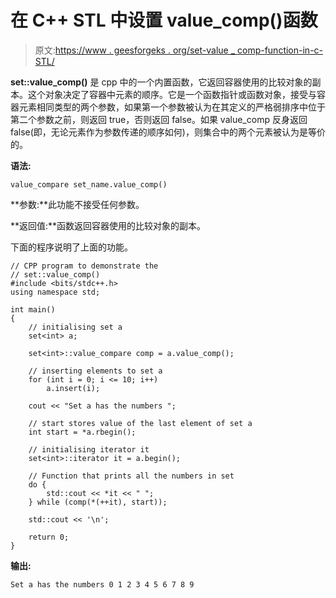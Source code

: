 # 在 C++ STL 中设置 value_comp()函数

> 原文:[https://www . geesforgeks . org/set-value _ comp-function-in-c-STL/](https://www.geeksforgeeks.org/set-value_comp-function-in-c-stl/)

**set::value_comp()** 是 cpp 中的一个内置函数，它返回容器使用的比较对象的副本。这个对象决定了容器中元素的顺序。它是一个函数指针或函数对象，接受与容器元素相同类型的两个参数，如果第一个参数被认为在其定义的严格弱排序中位于第二个参数之前，则返回 true，否则返回 false。如果 value_comp 反身返回 false(即，无论元素作为参数传递的顺序如何)，则集合中的两个元素被认为是等价的。

**语法:**

```
value_compare set_name.value_comp() 

```

**参数:**此功能不接受任何参数。

**返回值:**函数返回容器使用的比较对象的副本。

下面的程序说明了上面的功能。

```
// CPP program to demonstrate the
// set::value_comp()
#include <bits/stdc++.h>
using namespace std;

int main()
{
    // initialising set a
    set<int> a;

    set<int>::value_compare comp = a.value_comp();

    // inserting elements to set a
    for (int i = 0; i <= 10; i++)
        a.insert(i);

    cout << "Set a has the numbers ";

    // start stores value of the last element of set a
    int start = *a.rbegin();

    // initialising iterator it
    set<int>::iterator it = a.begin();

    // Function that prints all the numbers in set
    do {
        std::cout << *it << " ";
    } while (comp(*(++it), start));

    std::cout << '\n';

    return 0;
}
```

**输出:**

```
Set a has the numbers 0 1 2 3 4 5 6 7 8 9

```